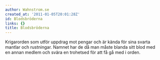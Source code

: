 ```yaml
---
author: Wahnstrom.se
created_at: '2011-01-05T20:01:28Z'
id: Blodsbröderna
links: {}
title: Blodsbröderna
---
```


Krigarorden som utför uppdrag mot pengar och är kända för sina svarta mantlar och rustningar. Namnet
har de då man måste blanda sitt blod med en annan medlem och svära en trohetsed för att få gå med i
orden.